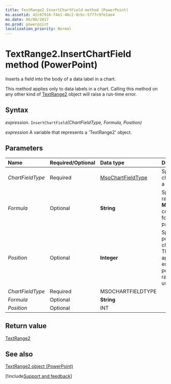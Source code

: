 ```yaml
---
title: TextRange2.InsertChartField method (PowerPoint)
ms.assetid: 42c07916-74e1-46c2-8cbc-5777c9fe1ae4
ms.date: 06/08/2017
ms.prod: powerpoint
localization_priority: Normal
---
```



# TextRange2.InsertChartField method (PowerPoint)

Inserts a field into the body of a data label in a chart. 

This method applies only to data labels in a chart. Calling this method on any other kind of [TextRange2](Office.TextRange2.md) object will raise a run-time error.

## Syntax

_expression_. `InsertChartField`_(ChartFieldType,_ _Formula,_ _Position)_

 _expression_ A variable that represents a 'TextRange2' object.


## Parameters



|Name|Required/Optional|Data type|Description|
|:-----|:-----|:-----|:-----|
| _ChartFieldType_|Required|[MsoChartFieldType](overview/Library-Reference/msochartfieldtype-enumeration-office.md)|Specifies the type of chart field to insert into a data label.|
| _Formula_|Optional|**String**|Specifies a cell (or range) if the  **MsoChartFieldFormula** constant is passed in for the _ChartFieldType_ parameter.|
| _Position_|Optional|**Integer**|Specifies the character position where the chart field is inserted. The default is to append the field to the end of the text. If the position value is out of range, the default is used.|
| _ChartFieldType_|Required|MSOCHARTFIELDTYPE||
| _Formula_|Optional|**String**||
| _Position_|Optional|INT||


## Return value

[TextRange2](Office.TextRange2.md)


## See also


[TextRange2 object (PowerPoint)](PowerPoint.textrange2.md)

[!include[Support and feedback](~/includes/feedback-boilerplate.md)]